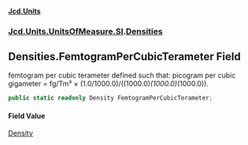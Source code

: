 #### [Jcd.Units](index.md 'index')
### [Jcd.Units.UnitsOfMeasure.SI](Jcd.Units.UnitsOfMeasure.SI.md 'Jcd.Units.UnitsOfMeasure.SI').[Densities](Densities.md 'Jcd.Units.UnitsOfMeasure.SI.Densities')

## Densities.FemtogramPerCubicTerameter Field

femtogram per cubic terameter defined such that: picogram per cubic gigameter = fg/Tm³ × (1.0/1000.0)/((1000.0)*(1000.0)*(1000.0)).

```csharp
public static readonly Density FemtogramPerCubicTerameter;
```

#### Field Value
[Density](Density.md 'Jcd.Units.UnitTypes.Density')